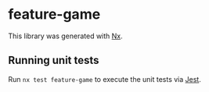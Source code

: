# feature-game

This library was generated with [Nx](https://nx.dev).

## Running unit tests

Run `nx test feature-game` to execute the unit tests via [Jest](https://jestjs.io).
